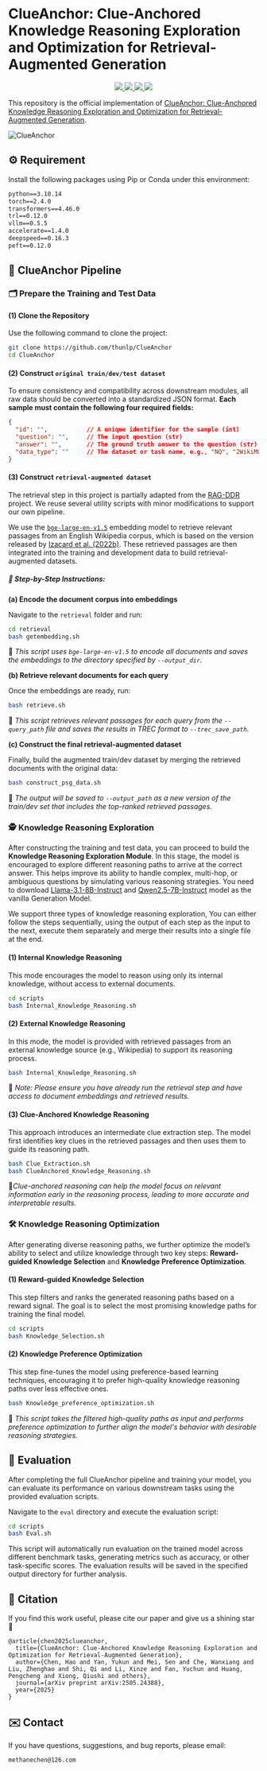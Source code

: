 # ClueAnchor: Clue-Anchored Knowledge Reasoning Exploration and Optimization for Retrieval-Augmented Generation

<p align="center">
  <a href="https://github.com/thunlp/ClueAnchor" alt="GitHub">
    <img src="https://img.shields.io/badge/GitHub-ClueAnchor-black?logo=github"/>
  </a>
  <a href="https://arxiv.org/abs/2505.24388" alt="Paper">
    <img src="https://img.shields.io/badge/arXiv-Paper-B31B1B?logo=arxiv&logoColor=white"/>
  </a>
  <a href="https://huggingface.co/MethaneChen222/ClueAnchor" alt="Model">
    <img src="https://img.shields.io/badge/HuggingFace-Model-blue?logo=huggingface"/>
  </a>
  <a href="https://huggingface.co/datasets/MethaneChen222/ClueAnchor" alt="Dataset">
    <img src="https://img.shields.io/badge/HuggingFace-Dataset-yellow?logo=huggingface"/>
  </a>
</p>

This repository is the official implementation of [ClueAnchor: Clue-Anchored Knowledge Reasoning Exploration and Optimization for Retrieval-Augmented Generation](https://arxiv.org/abs/2505.24388).

![ClueAnchor](![ClueAnchor](/assets/method.png))

## ⚙️ Requirement

Install the following packages using Pip or Conda under this environment:

```txt
python==3.10.14
torch==2.4.0
transformers==4.46.0
trl==0.12.0
vllm==0.5.5
accelerate==1.4.0
deepspeed==0.16.3
peft==0.12.0
```



## 🔎 ClueAnchor Pipeline

### 🗂️ Prepare the Training and Test Data

#### (1) Clone the Repository

Use the following command to clone the project:

```bash
git clone https://github.com/thunlp/ClueAnchor
cd ClueAnchor
```

#### (2) Construct `original train/dev/test dataset`

To ensure consistency and compatibility across downstream modules, all raw data should be converted into a standardized JSON format.
 **Each sample must contain the following four required fields:**

```json
{
  "id": "",           // A unique identifier for the sample (int)
  "question": "",     // The input question (str)
  "answer": "",       // The ground truth answer to the question (str)
  "data_type": ""     // The dataset or task name, e.g., "NQ", "2WikiMQA", etc. (str)
}
```

#### (3) Construct `retrieval-augmented dataset`

The retrieval step in this project is partially adapted from the [RAG-DDR](https://github.com/OpenBMB/RAG-DDR) project. We reuse several utility scripts with minor modifications to support our own pipeline.

We use the [`bge-large-en-v1.5`](https://huggingface.co/BAAI/bge-large-en-v1.5) embedding model to retrieve relevant passages from an English Wikipedia corpus, which is based on the version released by [Izacard et al. (2022b)](https://arxiv.org/abs/2208.03299v1). These retrieved passages are then integrated into the training and development data to build retrieval-augmented datasets.

##### 🔧 Step-by-Step Instructions:

**(a) Encode the document corpus into embeddings**

Navigate to the `retrieval` folder and run:

```bash
cd retrieval
bash getembedding.sh
```

📌 *This script uses `bge-large-en-v1.5` to encode all documents and saves the embeddings to the directory specified by `--output_dir`.*

**(b) Retrieve relevant documents for each query**

Once the embeddings are ready, run:

```bash
bash retrieve.sh
```

📌 *This script retrieves relevant passages for each query from the `--query_path` file and saves the results in TREC format to `--trec_save_path`.*

**(c) Construct the final retrieval-augmented dataset**

Finally, build the augmented train/dev dataset by merging the retrieved documents with the original data:

```bash
bash construct_psg_data.sh
```

📌 *The output will be saved to `--output_path` as a new version of the train/dev set that includes the top-ranked retrieved passages.*



### 🕵️ Knowledge Reasoning Exploration

After constructing the training and test data, you can proceed to build the **Knowledge Reasoning Exploration Module**.
In this stage, the model is encouraged to explore different reasoning paths to arrive at the correct answer. This helps improve its ability to handle complex, multi-hop, or ambiguous questions by simulating various reasoning strategies. You need to download [Llama-3.1-8B-Instruct](https://huggingface.co/meta-llama/Llama-3.1-8B-Instruct) and [Qwen2.5-7B-Instruct](https://huggingface.co/Qwen/Qwen2.5-7B-Instruct) model as the vanilla Generation Model.

We support three types of knowledge reasoning exploration, You can either follow the steps sequentially, using the output of each step as the input to the next, execute them separately and merge their results into a single file at the end.

#### (1) Internal Knowledge Reasoning

This mode encourages the model to reason using only its internal knowledge, without access to external documents.

```bash
cd scripts
bash Internal_Knowledge_Reasoning.sh
```

#### (2) External Knowledge Reasoning

In this mode, the model is provided with retrieved passages from an external knowledge source (e.g., Wikipedia) to support its reasoning process.

```bash
bash Internal_Knowledge_Reasoning.sh
```

📌 *Note: Please ensure you have already run the retrieval step and have access to document embeddings and retrieved results.*

#### (3) Clue-Anchored Knowledge Reasoning

This approach introduces an intermediate clue extraction step. The model first identifies key clues in the retrieved passages and then uses them to guide its reasoning path.

```bash
bash Clue_Extraction.sh
bash ClueAnchored_Knowledge_Reasoning.sh
```

📌*Clue-anchored reasoning can help the model focus on relevant information early in the reasoning process, leading to more accurate and interpretable results.*



### 🛠️ Knowledge Reasoning Optimization

After generating diverse reasoning paths, we further optimize the model’s ability to select and utilize knowledge through two key steps: **Reward-guided Knowledge Selection** and **Knowledge Preference Optimization**.

#### (1) Reward-guided Knowledge Selection

This step filters and ranks the generated reasoning paths based on a reward signal. The goal is to select the most promising knowledge paths for training the final model.

```bash
cd scripts
bash Knowledge_Selection.sh
```

#### (2) Knowledge Preference Optimization

This step fine-tunes the model using preference-based learning techniques, encouraging it to prefer high-quality knowledge reasoning paths over less effective ones. 

```bash
bash Knowledge_preference_optimization.sh
```

📌 *This script takes the filtered high-quality paths as input and performs preference optimization to further align the model's behavior with desirable reasoning strategies.*



## 🎯 Evaluation

After completing the full ClueAnchor pipeline and training your model, you can evaluate its performance on various downstream tasks using the provided evaluation scripts.

Navigate to the `eval` directory and execute the evaluation script:

```bash
cd scripts
bash Eval.sh
```

This script will automatically run evaluation on the trained model across different benchmark tasks, generating metrics such as accuracy, or other task-specific scores. The evaluation results will be saved in the specified output directory for further analysis.



## 📖 Citation

If you find this work useful, please cite our paper and give us a shining star 🌟

```
@article{chen2025clueanchor,
  title={ClueAnchor: Clue-Anchored Knowledge Reasoning Exploration and Optimization for Retrieval-Augmented Generation},
  author={Chen, Hao and Yan, Yukun and Mei, Sen and Che, Wanxiang and Liu, Zhenghao and Shi, Qi and Li, Xinze and Fan, Yuchun and Huang, Pengcheng and Xiong, Qiushi and others},
  journal={arXiv preprint arXiv:2505.24388},
  year={2025}
}
```



## ✉️ Contact

If you have questions, suggestions, and bug reports, please email:

```
methanechen@126.com
```


